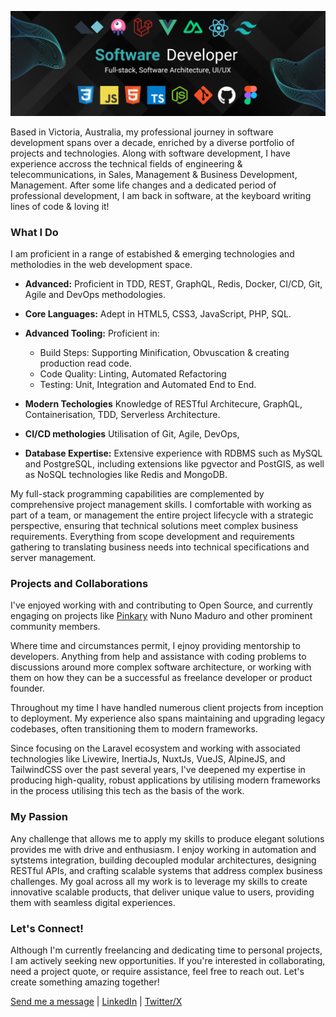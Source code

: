 ![Cam Kemshal-Bell](banner-updated.png)

Based in Victoria, Australia, my professional journey in software development spans over a decade, enriched by a diverse portfolio of projects and technologies. Along with software development, I have experience accross the technical fields of engineering & telecommunications, in Sales, Management & Business Development, Management. After some life changes and a dedicated period of professional development, I am back in software, at the keyboard writing lines of code & loving it!

### What I Do

I am proficient in a range of estabished & emerging technologies and metholodies in the web development space.
- **Advanced:** Proficient in TDD, REST, GraphQL, Redis, Docker, CI/CD, Git, Agile and DevOps methodologies.

- **Core Languages:** Adept in HTML5, CSS3, JavaScript, PHP, SQL.
- **Advanced Tooling:** Proficient in:
  - Build Steps: Supporting Minification, Obvuscation & creating production read code.
  - Code Quality: Linting, Automated Refactoring
  - Testing: Unit, Integration and Automated End to End.
- **Modern Techologies** Knowledge of RESTful Architecure, GraphQL, Containerisation, TDD, Serverless Architecture.
- **CI/CD methologies** Utilisation of Git, Agile, DevOps, 
- **Database Expertise:** Extensive experience with RDBMS such as MySQL and PostgreSQL, including extensions like pgvector and PostGIS, as well as NoSQL technologies like Redis and MongoDB.

My full-stack programming capabilities are complemented by comprehensive project management skills. I comfortable with working as part of a team, or management the entire project lifecycle with a strategic perspective, ensuring that technical solutions meet complex business requirements. Everything from scope development and requirements gathering to translating business needs into technical specifications and server management.

### Projects and Collaborations

I've enjoyed working with and contributing to Open Source, and currently engaging on projects like [Pinkary](#https://pinkary.com) with Nuno Maduro and other prominent community members.

Where time and circumstances permit, I ejnoy providing mentorship to developers. Anything from help and assistance with coding problems to discussions around more complex software architecture, or working with them on how they can be a successful as freelance developer or product founder.

Throughout my time I have handled numerous client projects from inception to deployment. My experience also spans maintaining and upgrading legacy codebases, often transitioning them to modern frameworks.

Since focusing on the Laravel ecosystem and working with associated technologies like Livewire, InertiaJs, NuxtJs, VueJS, AlpineJS, and TailwindCSS over the past several years, I've deepened my expertise in producing high-quality, robust applications by utilising modern frameworks in the process utilising this tech as the basis of the work.

### My Passion

Any challenge that allows me to apply my skills to produce elegant solutions provides me with drive and enthusiasm. I enjoy working in automation and sytstems integration, building decoupled modular architectures, designing RESTful APIs, and crafting scalable systems that address complex business challenges. My goal across all my work is to leverage my skills to create innovative scalable products, that deliver unique value to users, providing them with seamless digital experiences.

### Let's Connect!

Although I'm currently freelancing and dedicating time to personal projects, I am actively seeking new opportunities. If you're interested in collaborating, need a project quote, or require assistance, feel free to reach out. Let's create something amazing together!

[Send me a message](mailto:cam@iterated.tech) | [LinkedIn](https://www.linkedin.com/in/cameron-kemshal-bell-abb72b31/) | [Twitter/X](https://twitter.com/CamKemDev)
